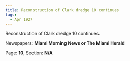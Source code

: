 ```yaml
---  
title: Reconstruction of Clark dredge 10 continues  
tags:  
  - Apr 1927  
---  
```

  
Reconstruction of Clark dredge 10 continues.  
  
Newspapers: **Miami Morning News or The Miami Herald**  
  
Page: **10**, Section: **N/A** 
